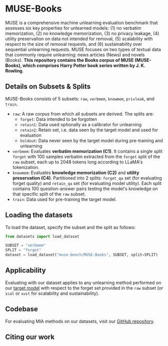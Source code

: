 # MUSE-Books

MUSE is a comprehensive machine unlearning evaluation benchmark that assesses six key properties for unlearned models: (1) no verbatim memorization, (2) no knowledge memorization, (3) no privacy leakage, (4) utility preservation on data not intended for removal, (5) scalability with respect to the size of removal requests, and (6) sustainability over sequential unlearning requests. MUSE focuses on two types of textual data that commonly require unlearning: news articles (News) and novels (Books). __This repository contains the Books corpus of MUSE (MUSE-Books), which comprises Harry Potter book series written by J. K. Rowling__.

## Details on Subsets & Splits

MUSE-Books consists of 5 subsets: `raw`, `verbmem`, `knowmem`, `privleak`, and `train`.
- `raw`: A raw corpus from which all subsets are derived. The splits are:
    - `forget`: Data intended to be forgotten
    - `retain1`: Data used optionally as a calibrator for unlearning
    - `retain2`: Retain set, i.e. data seen by the target model and used for evaluation
    - `holdout`: Data never seen by the target model during pre-training and unlearning
- `verbmem`: Evaluates __verbatim memorization (C1)__. It contains a single split `forget` with 100 samples verbatim extracted from the `forget` split of the `raw` subset, each up to 2048 tokens long according to LLaMA's tokenization.
- `knowmem`: Evaluates __knowledge memorization (C2)__ and __utility preservation (C4)__. Partitioned into 2 splits: `forget_qa` set (for evaluating forget quality) and `retain_qa` set (for evaluating model utility).  Each split contains 100 question-answer pairs testing the model's knowledge on that specific split of the `raw` subset.
- `train`: Data used for pre-training the target model.

## Loading the datasets

To load the dataset, specify the subset and the split as follows:
```py
from datasets import load_dataset

SUBSET = "verbmem"
SPLIT = "forget"
dataset = load_dataset("muse-bench/MUSE-Books", SUBSET, split=SPLIT)
```

## Applicability

Evaluating with our dataset applies to any unlearning method performed on our [target model](https://huggingface.co/swj0419/bbc-original_STEP0000100_5-31) with respect to the forget set provided in the `raw` subset (or `scal` or `sust` for scalability and sustainability).

## Codebase

For evaluating MIA methods on our datasets, visit our [GitHub repository]().

## Citing our work
